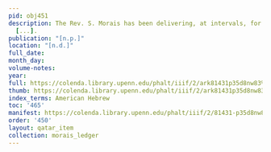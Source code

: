 ```yaml
---
pid: obj451
description: The Rev. S. Morais has been delivering, at intervals, for some time past,
  [...].
publication: "[n.p.]"
location: "[n.d.]"
full_date:
month_day:
volume-notes:
year:
full: https://colenda.library.upenn.edu/phalt/iiif/2/ark81431p35d8nw83%2FSHA256E-s7317835--7ad7e6e1e511eaf9bdf93116bf470cc75dac3c4345e318f74bbea1f71909861b.jpeg/full/3500,/0/default.jpg
thumb: https://colenda.library.upenn.edu/phalt/iiif/2/ark81431p35d8nw83%2FSHA256E-s7317835--7ad7e6e1e511eaf9bdf93116bf470cc75dac3c4345e318f74bbea1f71909861b.jpeg/full/!200,200/0/default.jpg
index_terms: American Hebrew
toc: '465'
manifest: https://colenda.library.upenn.edu/phalt/iiif/2/81431-p35d8nw83/manifest
order: '450'
layout: qatar_item
collection: morais_ledger
---
```


